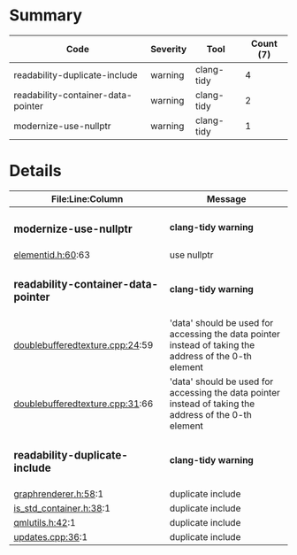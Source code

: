 # Summary
| Code | Severity | Tool | Count (7) |
|---|---|---|---|
| readability-duplicate-include | warning | clang-tidy | 4 |
| readability-container-data-pointer | warning | clang-tidy | 2 |
| modernize-use-nullptr | warning | clang-tidy | 1 |
# Details
| File:Line:Column | Message |
|---|---|
| <h3>modernize-use-nullptr</h3> | <h4>clang-tidy warning</h4> |
| [elementid.h:60](https://github.com/graphia-app/graphia/blob/bleeding-edge-tools/source/shared/graph/elementid.h#L60 "source/shared/graph/elementid.h:60"):63 | use nullptr |
| <h3>readability-container-data-pointer</h3> | <h4>clang-tidy warning</h4> |
| [doublebufferedtexture.cpp:24](https://github.com/graphia-app/graphia/blob/bleeding-edge-tools/source/app/rendering/doublebufferedtexture.cpp#L24 "source/app/rendering/doublebufferedtexture.cpp:24"):59 | 'data' should be used for accessing the data pointer instead of taking the address of the 0-th element |
| [doublebufferedtexture.cpp:31](https://github.com/graphia-app/graphia/blob/bleeding-edge-tools/source/app/rendering/doublebufferedtexture.cpp#L31 "source/app/rendering/doublebufferedtexture.cpp:31"):66 | 'data' should be used for accessing the data pointer instead of taking the address of the 0-th element |
| <h3>readability-duplicate-include</h3> | <h4>clang-tidy warning</h4> |
| [graphrenderer.h:58](https://github.com/graphia-app/graphia/blob/bleeding-edge-tools/source/app/rendering/graphrenderer.h#L58 "source/app/rendering/graphrenderer.h:58"):1 | duplicate include |
| [is_std_container.h:38](https://github.com/graphia-app/graphia/blob/bleeding-edge-tools/source/shared/utils/is_std_container.h#L38 "source/shared/utils/is_std_container.h:38"):1 | duplicate include |
| [qmlutils.h:42](https://github.com/graphia-app/graphia/blob/bleeding-edge-tools/source/shared/utils/qmlutils.h#L42 "source/shared/utils/qmlutils.h:42"):1 | duplicate include |
| [updates.cpp:36](https://github.com/graphia-app/graphia/blob/bleeding-edge-tools/source/shared/updates/updates.cpp#L36 "source/shared/updates/updates.cpp:36"):1 | duplicate include |
